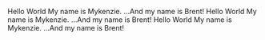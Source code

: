 Hello World
My name is Mykenzie.
...And my name is Brent!
Hello World
My name is Mykenzie.
...And my name is Brent!
Hello World
My name is Mykenzie.
...And my name is Brent!
